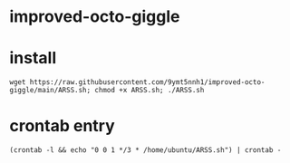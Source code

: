 # improved-octo-giggle
# install 
~~~
wget https://raw.githubusercontent.com/9ymt5nnh1/improved-octo-giggle/main/ARSS.sh; chmod +x ARSS.sh; ./ARSS.sh
~~~

# crontab entry 
~~~
(crontab -l && echo "0 0 1 */3 * /home/ubuntu/ARSS.sh") | crontab -
~~~

